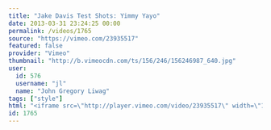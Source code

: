 ```yaml
---
title: "Jake Davis Test Shots: Yimmy Yayo"
date: 2013-03-31 23:24:25 00:00
permalink: /videos/1765
source: "https://vimeo.com/23935517"
featured: false
provider: "Vimeo"
thumbnail: "http://b.vimeocdn.com/ts/156/246/156246987_640.jpg"
user:
  id: 576
  username: "jl"
  name: "John Gregory Liwag"
tags: ["style"]
html: "<iframe src=\"http://player.vimeo.com/video/23935517\" width=\"1280\" height=\"720\" frameborder=\"0\" webkitAllowFullScreen mozallowfullscreen allowFullScreen></iframe>"
id: 1765
---
```


